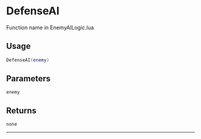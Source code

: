 # DefenseAI
Function name in EnemyAILogic.lua
## Usage
```lua
DefenseAI(enemy)
```
## Parameters
`enemy`
## Returns
`none`

---